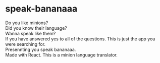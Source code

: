 # speak-bananaaa
Do you like minions?  
Did you know their language?  
Wanna speak like them?  
If you have answered yes to all of the questions. This is just the app you were searching for.  
Presennting you speak bananaaa.  
Made with React. This is a minion language translator.
